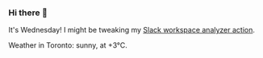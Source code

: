 ### Hi there :wave:

It's Wednesday! I might be tweaking my [Slack workspace analyzer action](https://github.com/bewuethr/slack-analyzer).

Weather in Toronto: sunny, at +3°C.
